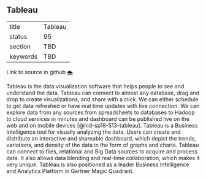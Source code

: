 ## Tableau


|          |         |
| -------- | ------- |
| title    | Tableau |
| status   | 95      |
| section  | TBD     |
| keywords | TBD     |

Link to source in github [:cloud:](https://github.com/cloudmesh/technologies/blob/master/chapters/incomming/abstract-tableau.md)



Tableau is the data visualization software that helps people to see and
understand the data. Tableau can connect to almost any database, drag
and drop to create visualizations, and share with a click. We can either
schedule to get data refreshed or have real time updates with live
connection. We can explore data from any sources from spreadsheets to
databases to Hadoop to cloud services in minutes and dashboard can be
published live on the web and on mobile devices [@hid-sp18-513-tableau].
Tableau is a Business Intelligence tool for visually analyzing the data.
Users can create and distribute an interactive and shareable dashboard,
which depict the trends, variations, and density of the data in the form
of graphs and charts. Tableau can connect to files, relational and Big
Data sources to acquire and process data. It also allows data blending
and real-time collaboration, which makes it very unique. Tableau is also
positioned as a leader Business Intelligence and Analytics Platform in
Gartner Magic Quadrant.
